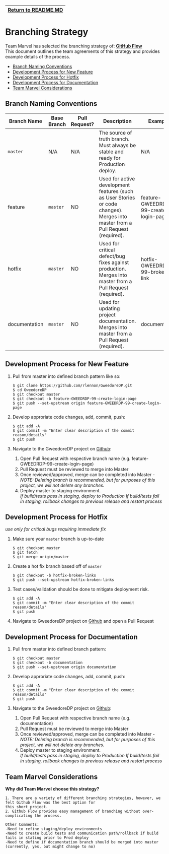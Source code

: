 | [Return to README.MD](../README.md)
| ---------------------------------------------------- |

# Branching Strategy

Team Marvel has selected the branching strategy of:  [**GitHub Flow**](https://guides.github.com/introduction/flow/)  
This document outlines the team agreements of this strategy and provides example details of the process.

- [Branch Naming Conventions](#branch-naming-conventions)
- [Development Process for New Feature](#development-process-for-new-feature)
- [Development Process for Hotfix](#development-process-for-hotfix)
- [Development Process for Documentation](#development-process-for-hotfix)
- [Team Marvel Considerations](#team-marvel-considerations)

## Branch Naming Conventions

| Branch Name | Base Branch | Pull Request? | Description | Example |      
| ------------|------------------------|-------------|-------------|---------|
| `master`    | N/A                    | N/A         | The source of truth branch.  Must always be stable and ready for Production deploy. | N/A
| feature | `master`                          | NO   | Used for active development features (such as User Stories or code changes).  Merges into master from a Pull Request (required). | feature-GWEEDRDP-99-create-login-page
| hotfix | `master`                       | NO    | Used for critical defect/bug fixes against production. Merges into master from a Pull Request (required). | hotfix-GWEEDRDP-99-broken-link
| documentation | `master`                   | NO   | Used for updating project documentation. Merges into master from a Pull Request (required). | documentation

## Development Process for New Feature

1. Pull from master into defined branch pattern like so:
   ```
   $ git clone https://github.com/rlennon/GweedoreDP.git
   $ cd GweedoreDP
   $ git checkout master
   $ git checkout -b feature-GWEEDRDP-99-create-login-page
   $ git push --set-upstream origin feature-GWEEDRDP-99-create-login-page
   ```

2. Develop approriate code changes, add, commit, push:
   ```
   $ git add -A
   $ git commit -m "Enter clear description of the commit reason/details"
   $ git push
   ```

3. Navigate to the GweedoreDP project on [Github](https://github.com/rlennon/GweedoreDP):
   1. Open Pull Request with respective branch name (e.g. feature-GWEEDRDP-99-create-login-page)
   2. Pull Request must be reviewed to merge into Master
   3. Once reviewed/approved, merge can be completed into Master
      -*NOTE:  Deleting branch is recommended, but for purposes of this project, we will not delete any branches.*
   4. Deploy master to staging environment.  
      *If build/tests pass in staging, deploy to Production
       If build/tests fail in staging, rollback changes to previous release and restart process*  
   
## Development Process for Hotfix
*use only for critical bugs requiring immediate fix*

1. Make sure your `master` branch is up-to-date

   ```
   $ git checkout master
   $ git fetch
   $ git merge origin/master
   ```

2. Create a hot fix branch based off of `master`

   ```
   $ git checkout -b hotfix-broken-links
   $ git push --set-upstream hotfix-broken-links
   ```

3. Test cases/validation should be done to mitigate deployment risk.  
   ```
   $ git add -A
   $ git commit -m "Enter clear description of the commit reason/details"
   $ git push
   ```

4. Navigate to GweedoreDP project on [Github](https://github.com/rlennon/GweedoreDP) and open a Pull Request

## Development Process for Documentation

1. Pull from master into defined branch pattern:
   ```
   $ git checkout master
   $ git checkout -b documentation
   $ git push --set-upstream origin documentation
   ```

2. Develop approriate code changes, add, commit, push:
   ```
   $ git add -A
   $ git commit -m "Enter clear description of the commit reason/details"
   $ git push
   ```

3. Navigate to the GweedoreDP project on [Github](https://github.com/rlennon/GweedoreDP):
   1. Open Pull Request with respective branch name (e.g. documentation)
   2. Pull Request must be reviewed to merge into Master
   3. Once reviewed/approved, merge can be completed into Master
      -*NOTE:  Deleting branch is recommended, but for purposes of this project, we will not delete any branches.*
   4. Deploy master to staging environment.  
      *If build/tests pass in staging, deploy to Production
       If build/tests fail in staging, rollback changes to previous release and restart process*  
   
## Team Marvel Considerations
**Why did Team Marvel choose this strategy?**  
```
1. There are a variety of different branching strategies, however, we felt Github Flow was the best option for  
this short project.
2. Github Flow provides easy management of branching without over-complicating the process.

Other Comments:   
-Need to refine staging/deploy environments
-Need to create build tests and communication path/rollback if build fails in stating prior to Prod deploy
-Need to define if documentation branch should be merged into master (currently, yes, but might change to no)
```
